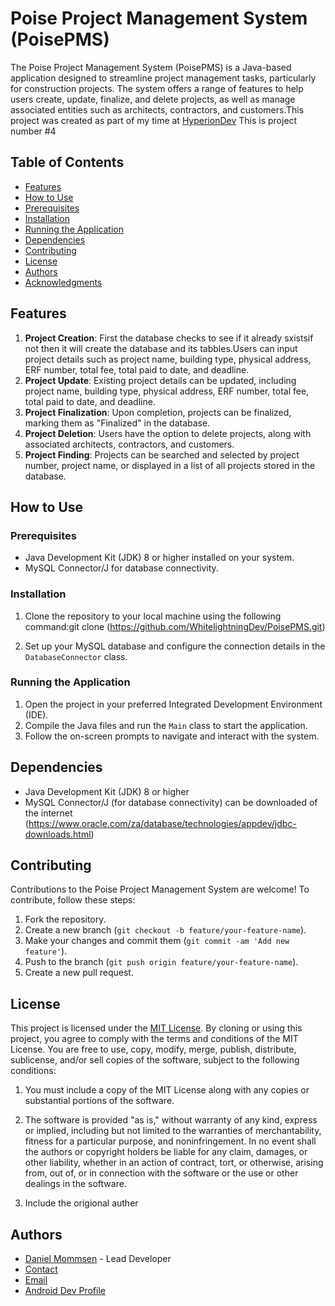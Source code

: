 # Poise Project Management System (PoisePMS)

The Poise Project Management System (PoisePMS) is a Java-based application designed to streamline project management tasks, particularly for construction projects. The system offers a range of features to help users create, update, finalize, and delete projects, as well as manage associated entities such as architects, contractors, and customers.This project was created as part of my time at [HyperionDev](#HyperionDev) This is project number #4

## Table of Contents

- [Features](#features)
- [How to Use](#how-to-use)
- [Prerequisites](#prerequisites)
- [Installation](#installation)
- [Running the Application](#running-the-application)
- [Dependencies](#dependencies)
- [Contributing](#contributing)
- [License](#license)
- [Authors](#authors)
- [Acknowledgments](#acknowledgments)

## Features

1. **Project Creation**: First the database checks to see if it already sxistsif not then it will create the database and its tabbles.Users can input project details such as project name, building type, physical address, ERF number, total fee, total paid to date, and deadline.
2. **Project Update**: Existing project details can be updated, including project name, building type, physical address, ERF number, total fee, total paid to date, and deadline.
3. **Project Finalization**: Upon completion, projects can be finalized, marking them as "Finalized" in the database.
4. **Project Deletion**: Users have the option to delete projects, along with associated architects, contractors, and customers.
5. **Project Finding**: Projects can be searched and selected by project number, project name, or displayed in a list of all projects stored in the database.

## How to Use

### Prerequisites

- Java Development Kit (JDK) 8 or higher installed on your system.
- MySQL Connector/J for database connectivity.

### Installation

1. Clone the repository to your local machine using the following command:git clone (https://github.com/WhitelightningDev/PoisePMS.git)

2. Set up your MySQL database and configure the connection details in the `DatabaseConnector` class.

### Running the Application

1. Open the project in your preferred Integrated Development Environment (IDE).
2. Compile the Java files and run the `Main` class to start the application.
3. Follow the on-screen prompts to navigate and interact with the system.

## Dependencies

- Java Development Kit (JDK) 8 or higher
- MySQL Connector/J (for database connectivity) can be downloaded of the internet (https://www.oracle.com/za/database/technologies/appdev/jdbc-downloads.html)

## Contributing

Contributions to the Poise Project Management System are welcome! To contribute, follow these steps:

1. Fork the repository.
2. Create a new branch (`git checkout -b feature/your-feature-name`).
3. Make your changes and commit them (`git commit -am 'Add new feature'`).
4. Push to the branch (`git push origin feature/your-feature-name`).
5. Create a new pull request.

## License

This project is licensed under the [MIT License](https://en.wikipedia.org/wiki/MIT_License). By cloning or using this project, you agree to comply with the terms and conditions of the MIT License. You are free to use, copy, modify, merge, publish, distribute, sublicense, and/or sell copies of the software, subject to the following conditions:

1. You must include a copy of the MIT License along with any copies or substantial portions of the software.

2. The software is provided "as is," without warranty of any kind, express or implied, including but not limited to the warranties of merchantability, fitness for a particular purpose, and noninfringement. In no event shall the authors or copyright holders be liable for any claim, damages, or other liability, whether in an action of contract, tort, or otherwise, arising from, out of, or in connection with the software or the use or other dealings in the software.
3. Include the origional auther


## Authors

- [Daniel Mommsen](https://github.com/WhitelightningDev) - Lead Developer
- [Contact](#+27746588885)
- [Email](#whitelightningdev@gmail.com)
- [Android Dev Profile](https://developers.google.com/profile/u/116571349643980913187/dashboard)
